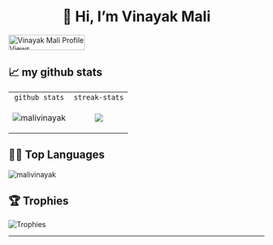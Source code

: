 
<h1 align="center">👋 Hi, I’m Vinayak Mali</h1>

<img src="https://komarev.com/ghpvc/?username=malivinayak&label=Profile%20Views&color=red&style=for-the-badge" alt="Vinayak Mali Profile Views" height="30" width="150"/></p>

## 📈 my github stats

| | |
| :--: | :--: |
| `github stats` | `streak-stats` |
| <p align="left"> <img src="https://github-readme-stats.vercel.app/api?username=malivinayak&show_icons=true&theme=moltack&count_private=true&hide=stars" alt="malivinayak" /> | <img src="https://github-readme-streak-stats.herokuapp.com/?user=malivinayak&show_icons=true&count_private=true&theme=moltack"/> | 
 
## 👨‍💻 Top Languages
 <p align="left"> <img src="https://github-readme-stats.vercel.app/api/top-langs/?username=malivinayak&layout=compact&theme=moltack&langs_count=12&count_private=true" alt="malivinayak" />
 

## 🏆 Trophies

![Trophies](https://github-profile-trophy.vercel.app/?username=malivinayak&theme=nord&no-frame=false&no-bg=false&margin-w=8&column=-1)


<hr> 
